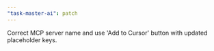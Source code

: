 ```yaml
---
"task-master-ai": patch
---
```


Correct MCP server name and use 'Add to Cursor' button with updated placeholder keys.
